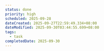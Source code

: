 ```yaml
---
status: done
priority: high
scheduled: 2025-09-28
dateCreated: 2025-09-27T22:59:49.334+08:00
dateModified: 2025-09-30T03:44:55.699+08:00
tags:
  - task
completedDate: 2025-09-30
---
```


